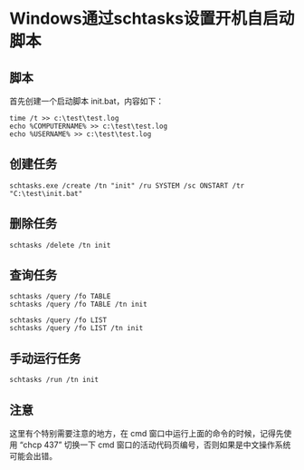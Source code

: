 # Windows通过schtasks设置开机自启动脚本

## 脚本

首先创建一个启动脚本 init.bat，内容如下：

``` shell
time /t >> c:\test\test.log
echo %COMPUTERNAME% >> c:\test\test.log
echo %USERNAME% >> c:\test\test.log
```

## 创建任务

``` shell
schtasks.exe /create /tn "init" /ru SYSTEM /sc ONSTART /tr "C:\test\init.bat"
```

## 删除任务

``` shell
schtasks /delete /tn init
```

## 查询任务

``` shell
schtasks /query /fo TABLE
schtasks /query /fo TABLE /tn init

schtasks /query /fo LIST
schtasks /query /fo LIST /tn init
```

## 手动运行任务

``` shell
schtasks /run /tn init
```

## 注意

这里有个特别需要注意的地方，在 cmd 窗口中运行上面的命令的时候，记得先使用 “chcp 437” 切换一下 cmd 窗口的活动代码页编号，否则如果是中文操作系统可能会出错。

